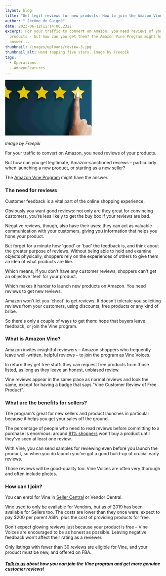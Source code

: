 ```yaml
---
layout: blog
title: "Get legit reviews for new products: How to join the Amazon Vine Program"
author: " Jérôme de Guigné"
date: 2023-06-12T11:14:06.232Z
excerpt: For your traffic to convert on Amazon, you need reviews of your
  products - but how can you get them? The Amazon Vine Program might have the
  answer...
thumbnail: /images/uploads/review-3.jpg
thumbnail_alt: Hand tapping five stars. Image by Freepik
tags:
  - Operations
  - AmazonFeatures
---
```

<!--StartFragment-->

![Image by Freepik](/images/uploads/untitled-design-50-.png "Image by Freepik")

*I﻿mage by Freepik*

For your traffic to convert on Amazon, you need reviews of your products.

But how can you get legitimate, Amazon-sanctioned reviews – particularly when launching a new product, or starting as a new seller?

The [Amazon Vine Program](https://www.amazon.co.uk/vine/about) might have the answer.

### The need for reviews

Customer feedback is a vital part of the online shopping experience.

Obviously you want good reviews: not only are they great for convincing customers, you're less likely to get the buy box if your reviews are bad.

Negative reviews, though, also have their uses: they can act as valuable communication with your customers, giving you information that helps you hone your product.

But forget for a minute how 'good' or 'bad' the feedback is, and think about the greater purpose of reviews. Without being able to hold and examine objects physically, shoppers rely on the experiences of others to give them an idea of what products are like.

Which means, if you don't have any customer reviews, shoppers can't get an objective 'feel' for your product.

Which makes it harder to launch new products on Amazon. You need reviews to get new reviews.

Amazon won't let you 'cheat' to get reviews. It doesn't tolerate you soliciting reviews from your customers, using discounts, free products or any kind of bribe.

So there's only a couple of ways to get them: hope that buyers leave feedback, or join the Vine program.

### What is Amazon Vine?

Amazon invites insightful reviewers – Amazon shoppers who frequently leave well-written, helpful reviews – to join the program as Vine Voices.

In return they get free stuff: they can request free products from those listed, as long as they leave an honest, unbiased review.

Vine reviews appear in the same place as normal reviews and look the same, except for having a badge that says “Vine Customer Review of Free Product”.

### What are the benefits for sellers?

The program's great for new sellers and product launches in particular because it helps you get your sales off the ground.

The percentage of people who need to read reviews before committing to a purchase is enormous: around [91% shoppers](https://www.statista.com/statistics/1020836/share-of-shoppers-reading-reviews-before-purchase/#:~:text=In%202021%2C%20nearly%2070%20percent,reading%20customer%20reviews%20before%20buying.) won't buy a product until they've seen at least one review.

With Vine, you can send samples for reviewing even before you launch the product, so when you do launch you've got a good build-up of crucial early reviews.

Those reviews will be good-quality too: Vine Voices are often very thorough and often include photos.

### How can I join?

You can enrol for Vine in [Seller Central](https://sellercentral.amazon.com/ap/signin?clientContext=133-5247760-9769123&openid.return_to=https%3A%2F%2Fsellercentral.amazon.com%2Fhelp%2Fhub%2Freference%2FG4GZ9J4UZ35VEH6G&openid.identity=http%3A%2F%2Fspecs.openid.net%2Fauth%2F2.0%2Fidentifier_select&openid.assoc_handle=sc_na_amazon_v2&openid.mode=checkid_setup&openid.claimed_id=http%3A%2F%2Fspecs.openid.net%2Fauth%2F2.0%2Fidentifier_select&openid.ns=http%3A%2F%2Fspecs.openid.net%2Fauth%2F2.0&mons_redirect=sign_in&ssoResponse=eyJ6aXAiOiJERUYiLCJlbmMiOiJBMjU2R0NNIiwiYWxnIjoiQTI1NktXIn0.Eq-p5NkmlML_izJ1B1MTeaw3wgd4nISRIE2r8eBqU5ALCwkQ3CTunw.Xs3e2ZMo52QMSrxI.NrVrP-08DvBWzRy3A7O5BfG3evstqxHmlIVFFy1k8PQV3gsquj8GwGCO2-Il_zb5hSHnwIcOjdzBjRY9PBh2_XDsqXY8n0EP3Z9A1spVs3izL7lwISLfDZEghWbLKn9phM36BlJFpGtD6L2_x_jr51d9iRRaevRPblCpV6HQnGmdvsu9VpRDziqpwlTlXF98xJwiB0ufGg.MMvDRMBS-STstZUGt89U3w) or Vendor Central.

Vine used to only be available for Vendors, but as of 2019 has been available for Sellers too. The costs are lower than they once were: expect to pay $200 per parent ASIN, plus the cost of providing products for free.

Don't expect glowing reviews just because your product is free – Vine Voices are encouraged to be as honest as possible. Leaving negative feedback won't affect their rating as a reviewer.

Only listings with fewer than 30 reviews are eligible for Vine, and your product must be new, and offered on FBA.

##### [Talk to us](https://e-comas.com/contact.html) about how you can join the Vine program and get more genuine customer reviews!

<!--EndFragment-->